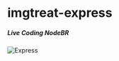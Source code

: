 # imgtreat-express

##### Live Coding NodeBR


![Express](http://i1.wp.com/qnimate.com/wp-content/uploads/2015/10/node-express-sendfile.jpg?fit=1030%2C9999)